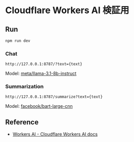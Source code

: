 # Cloudflare Workers AI 検証用

## Run

```sh
npm run dev
```

### Chat

```
http://127.0.0.1:8787/?text={text}
```

Model: [meta/llama-3.1-8b-instruct](https://developers.cloudflare.com/workers-ai/models/meta-llama-3-8b-instruct/)

### Summarization

```
http://127.0.0.1:8787/summarize?text={text}
```

Model: [facebook/bart-large-cnn](https://developers.cloudflare.com/workers-ai/models/bart-large-cnn/)

## Reference

- [Workers AI - Cloudflare Workers AI docs](https://developers.cloudflare.com/workers-ai/)
